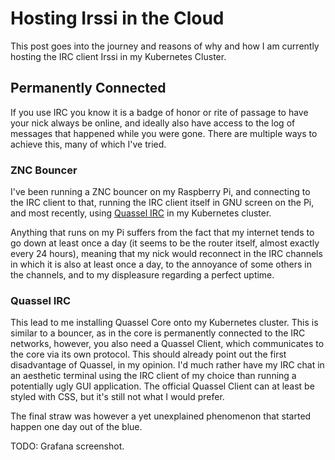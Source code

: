 # Hosting Irssi in the Cloud

This post goes into the journey and reasons of why and how I am currently hosting the IRC client Irssi in my Kubernetes Cluster.

## Permanently Connected

If you use IRC you know it is a badge of honor or rite of passage to have your
nick always be online, and ideally also have access to the log of messages that
happened while you were gone. There are multiple ways to achieve this, many of
which I've tried.

### ZNC Bouncer

I've been running a ZNC bouncer on my Raspberry Pi, and connecting to the IRC
client to that, running the IRC client itself in GNU screen on the Pi, and most
recently, using [Quassel IRC](https://quassel-irc.org) in my Kubernetes cluster.

Anything that runs on my Pi suffers from the fact that my internet tends to go
down at least once a day (it seems to be the router itself, almost exactly every
24 hours), meaning that my nick would reconnect in the IRC channels in which it
is also at least once a day, to the annoyance of some others in the channels,
and to my displeasure regarding a perfect uptime.

### Quassel IRC

This lead to me installing Quassel Core onto my Kubernetes cluster. This is
similar to a bouncer, as in the core is permanently connected to the IRC
networks, however, you also need a Quassel Client, which communicates to the
core via its own protocol. This should already point out the first disadvantage
of Quassel, in my opinion. I'd much rather have my IRC chat in an aesthetic
terminal using the IRC client of my choice than running a potentially ugly GUI
application. The official Quassel Client can at least be styled with CSS, but
it's still not what I would prefer.

The final straw was however a yet unexplained phenomenon that started happen one
day out of the blue.

TODO: Grafana screenshot.